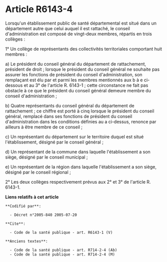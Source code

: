 # Article R6143-4

Lorsqu'un établissement public de santé départemental est situé dans un département autre que celui auquel il est rattaché,
le conseil d'administration est composé de vingt-deux membres, répartis en trois collèges :

1° Un collège de représentants des collectivités territoriales comportant huit membres :

a) Le président du conseil général du département de rattachement, président de droit ; lorsque le président du conseil
général ne souhaite pas assurer les fonctions de président du conseil d'administration, son remplaçant est élu par et parmi
les membres mentionnés aux b à e ci-dessous et au 3° de l'article R. 6143-1 ; cette circonstance ne fait pas obstacle à ce
que le président du conseil général demeure membre du conseil d'administration ;

b) Quatre représentants du conseil général du département de rattachement ; ce chiffre est porté à cinq lorsque le président
du conseil général, remplacé dans ses fonctions de président du conseil d'administration dans les conditions définies au a
ci-dessus, renonce par ailleurs à être membre de ce conseil ;

c) Un représentant du département sur le territoire duquel est situé l'établissement, désigné par le conseil général ;

d) Un représentant de la commune dans laquelle l'établissement a son siège, désigné par le conseil municipal ;

e) Un représentant de la région dans laquelle l'établissement a son siège, désigné par le conseil régional ;

2° Les deux collèges respectivement prévus aux 2° et 3° de l'article R. 6143-1.

**Liens relatifs à cet article**

	**Codifié par**:

	  - Décret n°2005-840 2005-07-20

	**Cite**:

	  - Code de la santé publique - art. R6143-1 (V)

	**Anciens textes**:

	  - Code de la santé publique - art. R714-2-4 (Ab)
	  - Code de la santé publique - art. R714-2-4 (M)
